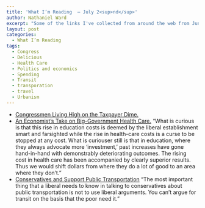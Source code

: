 ```yaml
---
title: 'What I’m Reading  — July 2<sup>nd</sup>'
author: Nathaniel Ward
excerpt: "Some of the links I've collected from around the web from June 29th to July 2nd."
layout: post
categories:
  - What I’m Reading
tags:
  - Congress
  - Delicious
  - Health Care
  - Politics and economics
  - Spending
  - Transit
  - transporation
  - travel
  - Urbanism
---
```

  * [Congressmen Living High on the Taxpayer Dime.][1] 
  * [An Economist’s Take on Big-Government Health Care.][2] “What is curious is that this rise in education costs is deemed by the liberal establishment smart and farsighted while the rise in health-care costs is a curse to be stopped at any cost. What is curiouser still is that in education, where they always advocate more ‘investment,’ past increases have gone hand-in-hand with demonstrably deteriorating outcomes. The rising cost in health care has been accompanied by clearly superior results. Thus we would shift dollars from where they do a lot of good to an area where they don’t.”
  * [Conservatives and Support Public Transportation][3] “The most important thing that a liberal needs to know in talking to conservatives about public transportation is not to use liberal arguments. You can’t argue for transit on the basis that the poor need it.”

 [1]: http://online.wsj.com/article/SB124650399438184235.html
 [2]: http://online.wsj.com/article/SB124640626749276595.html
 [3]: http://www.infrastructurist.com/2009/06/29/how-to-convince-conservatives-to-support-public-transportation-william-lind-explains/